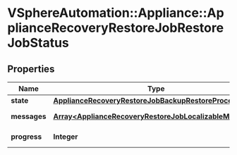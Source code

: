 # VSphereAutomation::Appliance::ApplianceRecoveryRestoreJobRestoreJobStatus

## Properties
Name | Type | Description | Notes
------------ | ------------- | ------------- | -------------
**state** | [**ApplianceRecoveryRestoreJobBackupRestoreProcessState**](ApplianceRecoveryRestoreJobBackupRestoreProcessState.md) |  | 
**messages** | [**Array&lt;ApplianceRecoveryRestoreJobLocalizableMessage&gt;**](ApplianceRecoveryRestoreJobLocalizableMessage.md) | list of messages | 
**progress** | **Integer** | percentage complete | 


